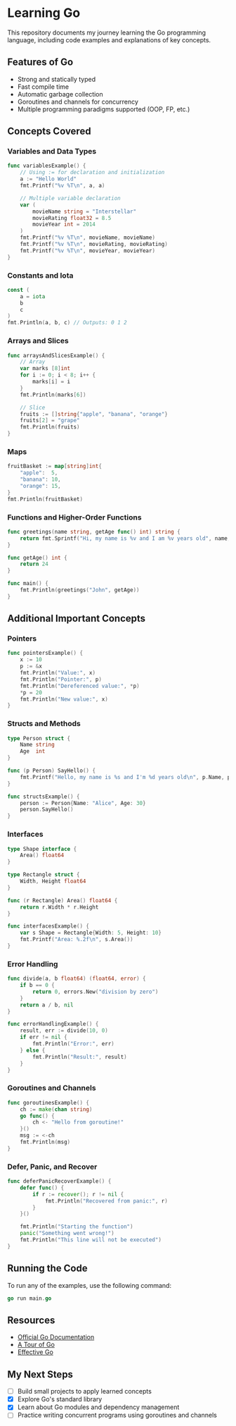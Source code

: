 # Learning Go

This repository documents my journey learning the Go programming language, including code examples and explanations of key concepts.

## Features of Go

- Strong and statically typed
- Fast compile time
- Automatic garbage collection
- Goroutines and channels for concurrency
- Multiple programming paradigms supported (OOP, FP, etc.)

## Concepts Covered

### Variables and Data Types

```go
func variablesExample() {
    // Using := for declaration and initialization
    a := "Hello World"
    fmt.Printf("%v %T\n", a, a)

    // Multiple variable declaration
    var (
        movieName string = "Interstellar"
        movieRating float32 = 8.5
        movieYear int = 2014
    )
    fmt.Printf("%v %T\n", movieName, movieName)
    fmt.Printf("%v %T\n", movieRating, movieRating)
    fmt.Printf("%v %T\n", movieYear, movieYear)
}
```

### Constants and Iota

```go
const (
    a = iota
    b
    c
)
fmt.Println(a, b, c) // Outputs: 0 1 2
```

### Arrays and Slices

```go
func arraysAndSlicesExample() {
    // Array
    var marks [8]int
    for i := 0; i < 8; i++ {
        marks[i] = i
    }
    fmt.Println(marks[6])

    // Slice
    fruits := []string{"apple", "banana", "orange"}
    fruits[2] = "grape"
    fmt.Println(fruits)
}
```

### Maps

```go
fruitBasket := map[string]int{
    "apple":  5,
    "banana": 10,
    "orange": 15,
}
fmt.Println(fruitBasket)
```

### Functions and Higher-Order Functions

```go
func greetings(name string, getAge func() int) string {
    return fmt.Sprintf("Hi, my name is %v and I am %v years old", name, getAge())
}

func getAge() int {
    return 24
}

func main() {
    fmt.Println(greetings("John", getAge))
}
```

## Additional Important Concepts

### Pointers

```go
func pointersExample() {
    x := 10
    p := &x
    fmt.Println("Value:", x)
    fmt.Println("Pointer:", p)
    fmt.Println("Dereferenced value:", *p)
    *p = 20
    fmt.Println("New value:", x)
}
```

### Structs and Methods

```go
type Person struct {
    Name string
    Age  int
}

func (p Person) SayHello() {
    fmt.Printf("Hello, my name is %s and I'm %d years old\n", p.Name, p.Age)
}

func structsExample() {
    person := Person{Name: "Alice", Age: 30}
    person.SayHello()
}
```

### Interfaces

```go
type Shape interface {
    Area() float64
}

type Rectangle struct {
    Width, Height float64
}

func (r Rectangle) Area() float64 {
    return r.Width * r.Height
}

func interfacesExample() {
    var s Shape = Rectangle{Width: 5, Height: 10}
    fmt.Printf("Area: %.2f\n", s.Area())
}
```

### Error Handling

```go
func divide(a, b float64) (float64, error) {
    if b == 0 {
        return 0, errors.New("division by zero")
    }
    return a / b, nil
}

func errorHandlingExample() {
    result, err := divide(10, 0)
    if err != nil {
        fmt.Println("Error:", err)
    } else {
        fmt.Println("Result:", result)
    }
}
```

### Goroutines and Channels

```go
func goroutinesExample() {
    ch := make(chan string)
    go func() {
        ch <- "Hello from goroutine!"
    }()
    msg := <-ch
    fmt.Println(msg)
}
```

### Defer, Panic, and Recover

```go
func deferPanicRecoverExample() {
    defer func() {
        if r := recover(); r != nil {
            fmt.Println("Recovered from panic:", r)
        }
    }()

    fmt.Println("Starting the function")
    panic("Something went wrong!")
    fmt.Println("This line will not be executed")
}
```

## Running the Code

To run any of the examples, use the following command:

```go
go run main.go
```

## Resources

- [Official Go Documentation](https://golang.org/doc/)
- [A Tour of Go](https://tour.golang.org/)
- [Effective Go](https://golang.org/doc/effective_go)

## My Next Steps

- [ ] Build small projects to apply learned concepts
- [x] Explore Go's standard library
- [x] Learn about Go modules and dependency management
- [ ] Practice writing concurrent programs using goroutines and channels
